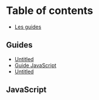 # Table of contents

* [Les guides](README.md)

## Guides

* [Untitled](guides/untitled-1.md)
* [Guide JavaScript](guides/guide-javascript.md)
* [Untitled](guides/untitled.md)

## JavaScript

